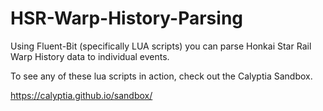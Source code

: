 # HSR-Warp-History-Parsing
Using Fluent-Bit (specifically LUA scripts) you can parse Honkai Star Rail Warp History data to individual events.

To see any of these lua scripts in action, check out the Calyptia Sandbox.

https://calyptia.github.io/sandbox/
